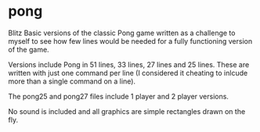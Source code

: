 # pong
Blitz Basic versions of the classic Pong game written as a challenge to myself to see how few lines would be needed for a fully functioning version of the game.

Versions include Pong in 51 lines, 33 lines, 27 lines and 25 lines. These are written with just one command per line (I considered it cheating to inlcude more than a single command on a line).

The pong25 and pong27 files include 1 player and 2 player versions.

No sound is included and all graphics are simple rectangles drawn on the fly.
